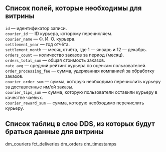 ## Список полей, которые необходимы для витрины

`id` — идентификатор записи.<br>
`courier_id` — ID курьера, которому перечисляем.<br>
`courier_name` — Ф. И. О. курьера.<br>
`settlement_year` — год отчёта.<br>
`settlement_month` — месяц отчёта, где 1 — январь и 12 — декабрь.<br>
`orders_count` — количество заказов за период (месяц).<br>
`orders_total_sum` — общая стоимость заказов.<br>
`rate_avg` — средний рейтинг курьера по оценкам пользователей.<br>
`order_processing_fee` — сумма, удержанная компанией за обработку заказов.<br>
`courier_order_sum` — сумма, которую необходимо перечислить курьеру за доставленные им/ей заказы.<br>
`courier_tips_sum` — сумма, которую пользователи оставили курьеру в качестве чаевых.<br>
`courier_reward_sum` — сумма, которую необходимо перечислить курьеру.


## Список таблиц в слое DDS, из которых будут браться данные для витрины



dm_couriers
fct_deliveries
dm_orders
dm_timestamps
